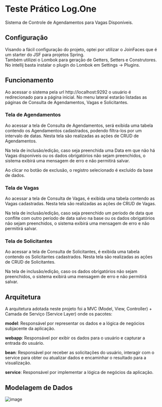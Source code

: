 ﻿# Teste Prático Log.One

Sistema de Controle de Agendamentos para Vagas Disponíveis.

## Configuração

Visando a fácil configuração do projeto, optei por utilizar o JoinFaces que é um starter do JSF para projetos Spring.  
Também utilizei o Lombok para geração de Getters, Setters e Construtores. No intellij basta instalar o plugin do Lombok em Settings -> Plugins.

## Funcionamento

Ao acessar o sistema pela url http://localhost:9292 o usuário é redirecionado para a página inicial.
No menu lateral estarão listadas as páginas de Consulta de Agendamentos, Vagas e Solicitantes.


### Tela de Agendamentos

Ao acessar a tela de Consulta de Agendamentos, será exibida uma tabela contendo os Agendamentos cadastrados, podendo filtra-los por um intervalo de datas. Nesta tela são realizadas as ações de CRUD de Agendamentos.

Na tela de inclusão/edição, caso seja preenchida uma Data em que não há Vagas disponíveis ou os dados obrigatórios não sejam preenchidos, o sistema exibirá uma mensagem de erro e não permitirá salvar.

Ao clicar no botão de exclusão, o registro selecionado é excluído da base de dados.


### Tela de Vagas

Ao acessar a tela de Consulta de Vagas, é exibida uma tabela contendo as Vagas cadastradas. Nesta tela são realizadas as ações de CRUD de Vagas.

Na tela de inclusão/edição, caso seja preenchido um período de data que conflite com outro período de data salvo na base ou os dados obrigatórios não sejam preenchidos, o sistema exibirá uma mensagem de erro e não permitirá salvar.


### Tela de Solicitantes

Ao acessar a tela de Consulta de Solicitantes, é exibida uma tabela contendo os Solicitantes cadastrados. Nesta tela são realizadas as ações de CRUD de Solicitantes.

Na tela de inclusão/edição, caso os dados obrigatórios não sejam preenchidos, o sistema exibirá uma mensagem de erro e não permitirá salvar.


## Arquitetura

A arquitetura adotada neste projeto foi a MVC (Model, View, Controller) + Camada de Serviço (Service Layer) onde os pacotes:

**model**: Responsável por representar os dados e a lógica de negócios subjacente da aplicação. 

**webapp**: Responsável por exibir os dados para o usuário e capturar a entrada do usuário.

**bean**: Responsável por receber as solicitações do usuário, interagir com o service para obter ou atualizar dados e encaminhar o resultado para a visualização.

**service**: Responsável por implementar a lógica de negócios da aplicação.


## Modelagem de Dados

![image](https://github.com/guilhermeozana/teste-pratico-logone/assets/69025200/f6fafc2d-76b9-4f4c-9d03-465a4c6b141c)

